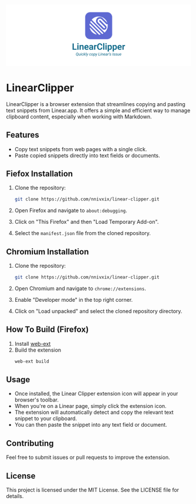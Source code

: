 ![LinearClipper](./asssets/LinearClipperBanner.jpg)

# LinearClipper

LinearClipper is a browser extension that streamlines copying and pasting text snippets from Linear.app. It offers a simple and efficient way to manage clipboard content, especially when working with Markdown.

## Features

- Copy text snippets from web pages with a single click.
- Paste copied snippets directly into text fields or documents.
<!-- - Manage and organize copied snippets for easy access. -->

## Fiefox Installation

1. Clone the repository:

   ```bash
   git clone https://github.com/nnivxix/linear-clipper.git
   ```

2. Open Firefox and navigate to `about:debugging`.
3. Click on "This Firefox" and then "Load Temporary Add-on".
4. Select the `manifest.json` file from the cloned repository.

## Chromium Installation

1. Clone the repository:

   ```bash
   git clone https://github.com/nnivxix/linear-clipper.git
   ```

2. Open Chromium and navigate to `chrome://extensions`.
3. Enable "Developer mode" in the top right corner.
4. Click on "Load unpacked" and select the cloned repository directory.

## How To Build (Firefox)

1. Install [web-ext](https://extensionworkshop.com/documentation/develop/getting-started-with-web-ext/)
2. Build the extension
   ```bash
   web-ext build
   ```

## Usage

- Once installed, the Linear Clipper extension icon will appear in your browser's toolbar.
- When you're on a Linear page, simply click the extension icon.
- The extension will automatically detect and copy the relevant text snippet to your clipboard.
- You can then paste the snippet into any text field or document.

## Contributing

Feel free to submit issues or pull requests to improve the extension.

## License

This project is licensed under the MIT License. See the LICENSE file for details.
